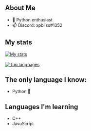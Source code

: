 ## About Me

- 🐍 Python enthusiast
- 📫 Discord: xpbliss#1352

## My stats
[![My stats](https://github-readme-stats.vercel.app/api?username=xpluna)](https://github.com/xpluna/github-readme-stats)
<br></br>
[![Top languages](https://github-readme-stats.vercel.app/api/top-langs/?username=xpluna&layout=compact)](https://github.com/xpluna/github-readme-stats)

## The only language I know:

<ul>
  <li>Python 🐍</li>
</ul>

## Languages I'm learning

<ul>
  <li>C++</li>
  <li>JavaScript</li>
</ul>
